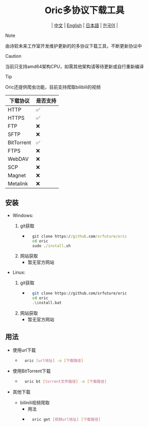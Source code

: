 <div align="center">

# Oric多协议下载工具


| [中文](doc/CN/README.md) | [English](doc/EN/README.md) | [日本語](doc/JA/README.md) | [한국어](doc/KO/README.md) |

</div>

> [!NOTE]
> 由诗软未来工作室开发维护更新的的多协议下载工具，不断更新协议中

> [!CAUTION]
> 当前只支持amd64架构CPU，如需其他架构请等待更新或自行重新编译

> [!TIP]
> Oric还提供爬虫功能，目前支持爬取bilibili的视频

| 下载协议   | 是否支持 |
|------------|----------|
| HTTP       | ✅       |
| HTTPS      | ✅       |
| FTP        | ❌       |
| SFTP       | ❌       |
| BitTorrent | ✅       |
| FTPS       | ❌       |
| WebDAV     | ❌       |
| SCP        | ❌       |
| Magnet     | ❌       |
| Metalink   | ❌       |

## 安装

- Windows: 
    1. git获取
        - ```cmd
            git clone https://github.com/srfuture/oric
            cd oric
            sudo ./install.sh
    2. 网站获取
        - 暂无官方网站

- Linux:
    1. git获取
        - ```bash
            git clone https://github.com/srfuture/oric
            cd oric
            .\install.bat
    2. 网站获取
        - 暂无官方网站
## 用法

- 使用url下载

    - ```bash
        oric [url地址] -o [下载路径]
- 使用BitTorrent下载

    - ```bash
        oric bt [torrent文件路径] -o [下载路径]
- 其他下载
    - bilinili视频爬取
        - 用法
        - ``` bash
            oric get [视频url地址] [下载路径]
